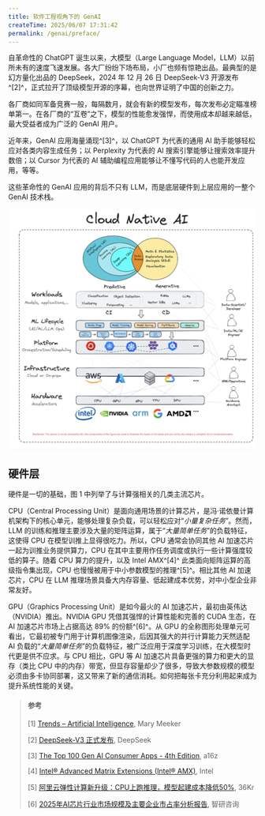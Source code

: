 ```yaml
---
title: 软件工程视角下的 GenAI
createTime: 2025/06/07 17:31:42
permalink: /genai/preface/
---
```


自革命性的 ChatGPT 诞生以来，大模型（Large Language Model，LLM）以前所未有的速度飞速发展。各大厂纷纷下场布局，小厂也频有惊艳出品。最典型的是幻方量化出品的 DeepSeek，2024 年 12 月 26 日 DeepSeek-V3 开源发布^[2]^，正式拉开了顶级模型开源的序幕，也向世界证明了中国的创新之力。

各厂商如同军备竞赛一般，每隔数月，就会有新的模型发布，每次发布必定瞄准榜单第一。在各厂商的“互卷”之下，模型的性能愈发强悍，而使用成本却越来越低，最大受益者成为广泛的 GenAI 用户。

近年来，GenAI 应用海量涌现^[3]^，以 ChatGPT 为代表的通用 AI 助手能够轻松应对各类内容生成任务；以 Perplexity 为代表的 AI 搜索引擎能够让搜索效率提升数倍；以 Cursor 为代表的 AI 辅助编程应用能够让不懂写代码的人也能开发应用，等等。

这些革命性的 GenAI 应用的背后不只有 LLM，而是底层硬件到上层应用的一整个 GenAI 技术栈。

![图 1. GenAI Stack](/imgs/genai/preface/1.genai_stack.png)

## 硬件层

硬件是一切的基础，图 1 中列举了与计算强相关的几类主流芯片。

CPU（Central Processing Unit）是面向通用场景的计算芯片，是冯·诺依曼计算机架构下的核心单元，能够处理复杂负载，可以轻松应对“*小量复杂任务*”。然而，LLM 的训练和推理主要涉及大量的矩阵运算，属于“*大量简单任务*”的负载特征，这使得 CPU 在模型训推上显得很吃力。所以，CPU 通常会协同其他 AI 加速芯片一起为训推业务提供算力，CPU 在其中主要用作任务调度或执行一些计算强度较低的算子。随着 CPU 算力的提升，以及 Intel AMX^[4]^ 此类面向矩阵运算的高级指令集出现，CPU 也慢慢被用于中小参数模型的推理^[5]^。相比其他 AI 加速芯片，CPU 在 LLM 推理场景具备大内存容量、低起建成本优势，对中小型企业非常友好。

GPU（Graphics Processing Unit）是如今最火的 AI 加速芯片，最初由英伟达（NVIDIA）推出。NVIDIA GPU 凭借其强悍的计算性能和完善的 CUDA 生态，在 AI 加速芯片市场上占据高达 89% 的份额^[6]^。从 GPU 的全称图形处理单元可看出，它最初被专门用于计算机图像渲染，后因其强大的并行计算能力天然适配 AI 负载的“*大量简单任务*”的负载特征，被广泛应用于深度学习训练，在大模型时代更是供不应求。与 CPU 相比，GPU 等 AI 加速芯片具备更强的算力和更大的显存（类比 CPU 中的内存）带宽，但显存容量却少了很多，导致大参数规模的模型必须由多卡协同部署，这又带来了新的通信消耗。如何把每张卡充分利用起来成为提升系统性能的关键。





> #### 参考
>
> [1] [Trends – Artificial Intelligence](https://www.bondcap.com/report/tai/), Mary Meeker
>
> [2] [DeepSeek-V3 正式发布](https://api-docs.deepseek.com/zh-cn/news/news1226), DeepSeek
>
> [3] [The Top 100 Gen AI Consumer Apps - 4th Edition](https://a16z.com/100-gen-ai-apps-4/), a16z
>
> [4] [Intel® Advanced Matrix Extensions (Intel® AMX)](https://www.intel.com/content/www/us/en/products/docs/accelerator-engines/advanced-matrix-extensions/overview.html), Intel
>
> [5] [阿里云弹性计算新升级：CPU上跑推理，模型起建成本降低50%](https://www.36kr.com/p/2605400806455937?spm=a2c6h.11547689.0.0.b4983fd2uCdfXR), 36Kr
>
> [6] [2025年AI芯片行业市场规模及主要企业市占率分析报告](https://www.chyxx.com/cyzx/1213004.html), 智研咨询

